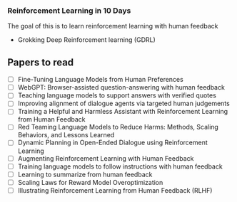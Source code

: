 ### Reinforcement Learning in 10 Days
The goal of this is to learn reinforcement learning with human feedback

- Grokking Deep Reinforcement learning (GDRL)

## Papers to read

- [ ] Fine-Tuning Language Models from Human Preferences
- [ ] WebGPT: Browser-assisted question-answering with
human feedback
- [ ] Teaching language models to support
answers with verified quotes
- [ ] Improving alignment of dialogue agents via
targeted human judgements
- [ ] Training a Helpful and Harmless Assistant with
Reinforcement Learning from Human Feedback
- [ ] Red Teaming Language Models to Reduce Harms:
Methods, Scaling Behaviors, and Lessons Learned
- [ ] Dynamic Planning in Open-Ended Dialogue using
Reinforcement Learning
- [ ] Augmenting Reinforcement Learning with Human Feedback
- [ ] Training language models to follow instructions
with human feedback
- [ ] Learning to summarize from human feedback
- [ ] Scaling Laws for Reward Model Overoptimization
- [ ] Illustrating Reinforcement Learning from Human Feedback (RLHF)
